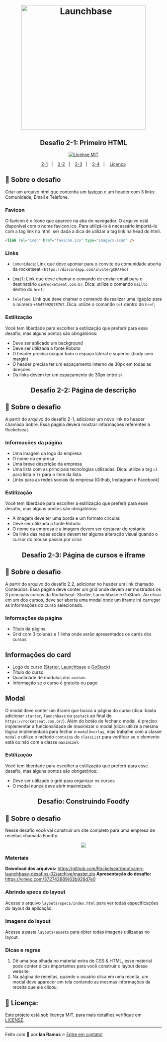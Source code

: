 <h1 align="center">
    <img alt="Launchbase" src="https://storage.googleapis.com/golden-wind/bootcamp-launchbase/logo.png" width="400px" />
</h1>

<h2 align="center">Desafio 2-1: Primeiro HTML</h2>

<p align="center">

  <a href="https://opensource.org/licenses/MIT" >
    <img src="https://img.shields.io/badge/license-MIT-brightgreen" alt="License MIT">
  </a>

</p>

<p align="center">
  <a href="#desafio-2-1-primeiro-html">2-1</a>&nbsp;&nbsp;&nbsp;|&nbsp;&nbsp;&nbsp;
  <a href="#desafio-2-2-página-de-descrição">2-2</a>&nbsp;&nbsp;&nbsp;|&nbsp;&nbsp;&nbsp;
  <a href="#desafio-2-3-página-de-cursos-e-iframe">2-3</a>&nbsp;&nbsp;&nbsp;|&nbsp;&nbsp;&nbsp;
  <a href="#desafio-construindo-foodfy">2-4</a>&nbsp;&nbsp;&nbsp;|&nbsp;&nbsp;&nbsp;
  <a href="#key-licença">Licença</a>
</p>


## :rocket: Sobre o desafio

Criar um arquivo html que contenha um [favicon](favicon.ico) e um header com 3 links: Comunidade, Email e Telefone.

### Favicon

O favicon é o ícone que aparece na aba do navegador. O arquivo está disponível com o nome favicon.ico. Para utilizá-lo é necessário importá-lo com a tag link no html. ser dada a dica de utilizar a tag link na head do html.

```html
<link rel="icon" href="favicon.ico" type="image/x-icon" />
```

### Links

- `Comunidade`: Link que deve apontar para o convite da comunidade aberta da rocketseat `(https://discordapp.com/invite/gCRAFhc)`

- `Email`: Link que deve chamar o comando de enviar email para o destinatário `oi@rocketseat.com.br`. Dica: utilize o comando `mailto` dentro do `href`;

- `Telefone`: Link que deve chamar o comando de realizar uma ligação para o número `+5547992078767`. Dica: utilize o comando `tel` dentro do `href`;

### Estilização

Você tem liberdade para escolher a estilização que preferir para esse desafio, mas alguns pontos são obrigatórios:

- Deve ser aplicado um background
- Deve ser utilizada a fonte Roboto
- O header precisa ocupar todo o espaço lateral e superior (body sem margin)
- O header precisa ter um espaçamento interno de 30px em todas as direções
- Os links devem ter um espaçamento de 30px entre si


<h2 align="center">Desafio 2-2: Página de descrição</h2>

## :rocket: Sobre o desafio

A partir do arquivo do desafio 2-1, adicionar um novo link no header chamado Sobre. Essa página deverá mostrar informações referentes a Rocketseat.

### Informações da página

- Uma imagem da logo da empresa
- O nome da empresa
- Uma breve descrição da empresa
- Uma lista com as principais tecnologias utilizadas. Dica: utilize a tag `ul` para lista e `li` para o item da lista.
- Links para as redes sociais da empresa (Github, Instagram e Facebook)

### Estilização

Você tem liberdade para escolher a estilização que preferir para esse desafio, mas alguns pontos são obrigatórios:

- A imagem deve ter uma borda e um formato circular.
- Deve ser utilizada a fonte Roboto
- O nome da empresa e a imagem devem ser destacar do restante
- Os links das redes sociais devem ter alguma alteração visual quando o cursor do mouse passar por cima

<h2 align="center">Desafio 2-3: Página de cursos e iframe</h2>

## :rocket: Sobre o desafio

A partir do arquivo do desafio 2.2, adicionar no header um link chamado Conteúdos. Essa página deve conter um grid onde devem ser mostrados os 3 principais cursos da Rocketseat: Starter, Launchbase e GoStack. Ao clicar em um dos cursos, deve ser aberta uma modal onde um iframe irá carregar as informações do curso selecionado.

### Informações da página

- Título da página
- Grid com 3 colunas e 1 linha onde serão apresentados os cards dos cursos

## Informações do card

- Logo do curso ([Starter](https://skylab.rocketseat.com.br/static/64c237ccff807c054339a62d53b4b402.svg), [Launchbase](https://skylab.rocketseat.com.br/static/0828532024cb46921a6b5e941f8d788d.svg) e [GoStack](https://skylab.rocketseat.com.br/static/83a178a0653dab1d55e2ed7946465975.svg))
- Título do curso
- Quantidade de módulos dos cursos
- Informação se o curso é gratuito ou pago

## Modal

O modal deve conter um iframe que busca a página do curso (dica: basta adicionar `starter`, `launchbase` ou `gostack` ao final de `https://rocketseat.com.br/`). Além do botão de fechar o modal, é preciso implementar a funcionalidade de maximizar o modal (dica: utilize a mesma lógica implementada para fechar o `modalOverlay`, mas trabalhe com a classe `modal` e utilize o método `contains` do `classList` para verificar se o elemento está ou não com a classe `maximize`).

### Estilização

Você tem liberdade para escolher a estilização que preferir para esse desafio, mas alguns pontos são obrigatórios:

- Deve ser utilizado o grid para organizar os cursos
- O modal nunca deve abrir maximizado

<h2 align="center">Desafio: Construindo Foodfy</h2>

## :rocket: Sobre o desafio

Nesse desafio você vai construir um site completo para uma empresa de receitas chamada Foodfy.

<div align="center">
  <img src="https://rocketseat-cdn.s3-sa-east-1.amazonaws.com/mockup.png" />
</div>

### Materiais

**Download dos arquivos:** https://github.com/Rocketseat/bootcamp-launchbase-desafios-02/archive/master.zip
**Apresentação do desafio:** https://vimeo.com/372742889/63b926d7e0

### Abrindo specs do layout

Acesse o arquivo `layouts/specs/index.html` para ver todas especificações do layout da aplicação.

### Imagens do layout

Acesse a pasta `layouts/assets` para obter todas imagens utilizadas no layout.

### Dicas e regras

1. Dê uma boa olhada no material extra de CSS & HTML, esse material pode conter dicas importantes para você construir o layout desse website;
2. Na página de receitas, quando o usuário clica em uma receita, um modal deve aparecer em tela contendo as mesmas informações da receita que ele clicou;


## :key: Licença:

Este projeto está sob licença MIT, para mais detalhes verifique em [LICENSE](https://github.com/i-ramoss/Bootcamp-LaunchBase/blob/master/LICENSE).

---

Feito com :green_heart: por **Ian Ramos** :fire: [Entre em contato!](https://www.linkedin.com/in/ian-ramos/)
